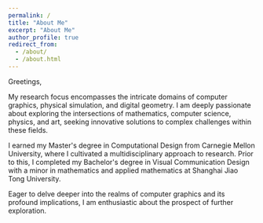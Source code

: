 ```yaml
---
permalink: /
title: "About Me"
excerpt: "About Me"
author_profile: true
redirect_from: 
  - /about/
  - /about.html
---
```



Greetings,

My research focus encompasses the intricate domains of computer graphics, physical simulation, and digital geometry.
I am deeply passionate about exploring the intersections of mathematics, computer science, physics, and art, seeking innovative solutions to complex challenges within these fields.

I earned my Master's degree in Computational Design from Carnegie Mellon University, where I cultivated a multidisciplinary approach to research.
Prior to this, I completed my Bachelor's degree in Visual Communication Design with a minor in mathematics and applied mathematics at Shanghai Jiao Tong University.

Eager to delve deeper into the realms of computer graphics and its profound implications, I am enthusiastic about the prospect of further exploration.
